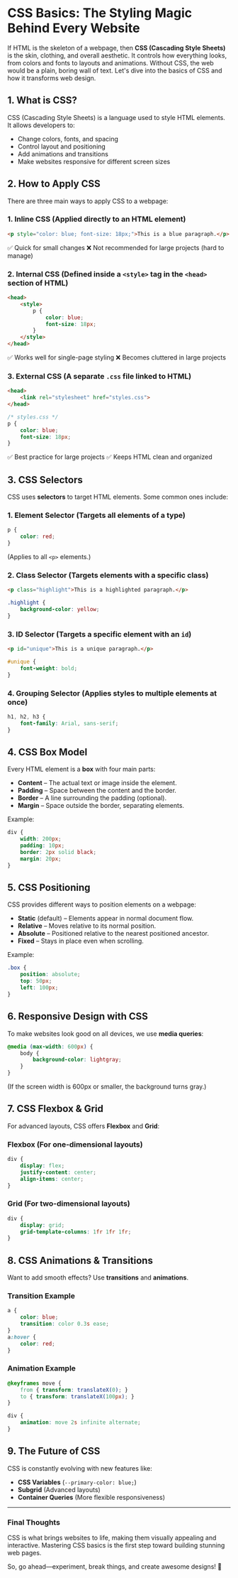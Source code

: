 # CSS Basics: The Styling Magic Behind Every Website

If HTML is the skeleton of a webpage, then **CSS (Cascading Style Sheets)** is the skin, clothing, and overall aesthetic. It controls how everything looks, from colors and fonts to layouts and animations. Without CSS, the web would be a plain, boring wall of text. Let's dive into the basics of CSS and how it transforms web design.

## 1. What is CSS?

CSS (Cascading Style Sheets) is a language used to style HTML elements. It allows developers to:
- Change colors, fonts, and spacing
- Control layout and positioning
- Add animations and transitions
- Make websites responsive for different screen sizes

## 2. How to Apply CSS

There are three main ways to apply CSS to a webpage:

### **1. Inline CSS** (Applied directly to an HTML element)
```html
<p style="color: blue; font-size: 18px;">This is a blue paragraph.</p>
```
✅ Quick for small changes
❌ Not recommended for large projects (hard to manage)

### **2. Internal CSS** (Defined inside a `<style>` tag in the `<head>` section of HTML)
```html
<head>
    <style>
        p {
            color: blue;
            font-size: 18px;
        }
    </style>
</head>
```
✅ Works well for single-page styling
❌ Becomes cluttered in large projects

### **3. External CSS** (A separate `.css` file linked to HTML)
```html
<head>
    <link rel="stylesheet" href="styles.css">
</head>
```
```css
/* styles.css */
p {
    color: blue;
    font-size: 18px;
}
```
✅ Best practice for large projects
✅ Keeps HTML clean and organized

## 3. CSS Selectors
CSS uses **selectors** to target HTML elements. Some common ones include:

### **1. Element Selector** (Targets all elements of a type)
```css
p {
    color: red;
}
```
(Applies to all `<p>` elements.)

### **2. Class Selector** (Targets elements with a specific class)
```html
<p class="highlight">This is a highlighted paragraph.</p>
```
```css
.highlight {
    background-color: yellow;
}
```

### **3. ID Selector** (Targets a specific element with an `id`)
```html
<p id="unique">This is a unique paragraph.</p>
```
```css
#unique {
    font-weight: bold;
}
```

### **4. Grouping Selector** (Applies styles to multiple elements at once)
```css
h1, h2, h3 {
    font-family: Arial, sans-serif;
}
```

## 4. CSS Box Model
Every HTML element is a **box** with four main parts:
- **Content** – The actual text or image inside the element.
- **Padding** – Space between the content and the border.
- **Border** – A line surrounding the padding (optional).
- **Margin** – Space outside the border, separating elements.

Example:
```css
div {
    width: 200px;
    padding: 10px;
    border: 2px solid black;
    margin: 20px;
}
```

## 5. CSS Positioning
CSS provides different ways to position elements on a webpage:
- **Static** (default) – Elements appear in normal document flow.
- **Relative** – Moves relative to its normal position.
- **Absolute** – Positioned relative to the nearest positioned ancestor.
- **Fixed** – Stays in place even when scrolling.

Example:
```css
.box {
    position: absolute;
    top: 50px;
    left: 100px;
}
```

## 6. Responsive Design with CSS
To make websites look good on all devices, we use **media queries**:
```css
@media (max-width: 600px) {
    body {
        background-color: lightgray;
    }
}
```
(If the screen width is 600px or smaller, the background turns gray.)

## 7. CSS Flexbox & Grid
For advanced layouts, CSS offers **Flexbox** and **Grid**:

### **Flexbox** (For one-dimensional layouts)
```css
div {
    display: flex;
    justify-content: center;
    align-items: center;
}
```

### **Grid** (For two-dimensional layouts)
```css
div {
    display: grid;
    grid-template-columns: 1fr 1fr 1fr;
}
```

## 8. CSS Animations & Transitions
Want to add smooth effects? Use **transitions** and **animations**.

### **Transition Example**
```css
a {
    color: blue;
    transition: color 0.3s ease;
}
a:hover {
    color: red;
}
```

### **Animation Example**
```css
@keyframes move {
    from { transform: translateX(0); }
    to { transform: translateX(100px); }
}

div {
    animation: move 2s infinite alternate;
}
```

## 9. The Future of CSS
CSS is constantly evolving with new features like:
- **CSS Variables** (`--primary-color: blue;`)
- **Subgrid** (Advanced layouts)
- **Container Queries** (More flexible responsiveness)

---

### **Final Thoughts**
CSS is what brings websites to life, making them visually appealing and interactive. Mastering CSS basics is the first step toward building stunning web pages.

So, go ahead—experiment, break things, and create awesome designs! 🚀

